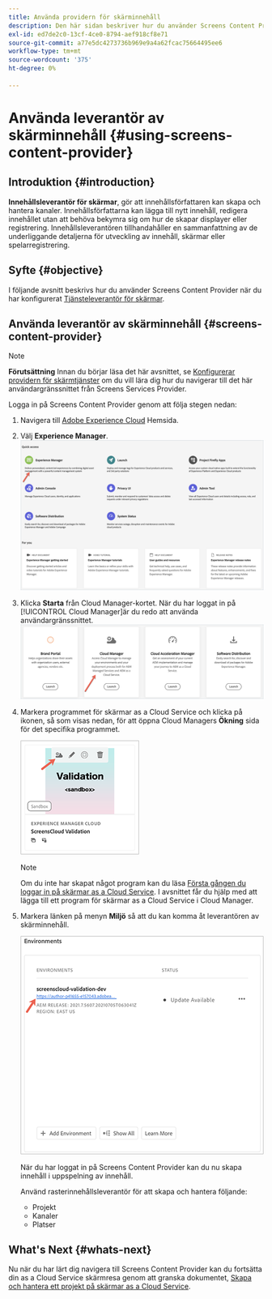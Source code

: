 ```yaml
---
title: Använda providern för skärminnehåll
description: Den här sidan beskriver hur du använder Screens Content Provider för att skapa innehåll.
exl-id: ed7de2c0-13cf-4ce0-8794-aef918cf8e71
source-git-commit: a77e5dc4273736b969e9a4a62fcac75664495ee6
workflow-type: tm+mt
source-wordcount: '375'
ht-degree: 0%

---
```


# Använda leverantör av skärminnehåll {#using-screens-content-provider}

## Introduktion {#introduction}

**Innehållsleverantör för skärmar**, gör att innehållsförfattaren kan skapa och hantera kanaler. Innehållsförfattarna kan lägga till nytt innehåll, redigera innehållet utan att behöva bekymra sig om hur de skapar displayer eller registrering. Innehållsleverantören tillhandahåller en sammanfattning av de underliggande detaljerna för utveckling av innehåll, skärmar eller spelarregistrering.

## Syfte {#objective}

I följande avsnitt beskrivs hur du använder Screens Content Provider när du har konfigurerat [Tjänsteleverantör för skärmar](https://experienceleague.adobe.com/docs/experience-manager-cloud-service/content/screens-as-cloud-service/configure-screens-cloud/navigating-to-screens-services-provider.html).

## Använda leverantör av skärminnehåll {#screens-content-provider}

>[!NOTE]
>**Förutsättning**
>Innan du börjar läsa det här avsnittet, se [Konfigurerar providern för skärmtjänster](https://experienceleague.adobe.com/docs/experience-manager-cloud-service/content/screens-as-cloud-service/configure-screens-cloud/navigating-to-screens-services-provider.html) om du vill lära dig hur du navigerar till det här användargränssnittet från Screens Services Provider.

Logga in på Screens Content Provider genom att följa stegen nedan:

1. Navigera till [Adobe Experience Cloud](https://experience.adobe.com) Hemsida.

1. Välj **Experience Manager**.
   ![Landningssida för snabbåtkomst till områden i Experience Manager.](/help/implementing/cloud-manager/getting-access-to-aem-in-cloud/assets/landing-page1.png)

1. Klicka **Starta** från Cloud Manager-kortet. När du har loggat in på [!UICONTROL Cloud Manager]är du redo att använda användargränssnittet.
   ![Fyra områden i Cloud Manager - Brand Portal, Cloud Manager, Cloud Acceleration Manager och Programvarudistribution - där var och en har sin egen Launch-knapp.](/help/implementing/cloud-manager/getting-access-to-aem-in-cloud/assets/landing-page2.png)

1. Markera programmet för skärmar as a Cloud Service och klicka på ikonen, så som visas nedan, för att öppna Cloud Managers **Ökning** sida för det specifika programmet.

   ![Ikonen för översiktssidan för Cloud Manager visas längst till vänster i ett verktygsfält.](/help/screens-cloud/assets/configure/screens-cp-1.png)

   >[!NOTE]
   >Om du inte har skapat något program kan du läsa [Första gången du loggar in på skärmar as a Cloud Service](https://experienceleague.adobe.com/docs/experience-manager-cloud-service/content/screens-as-cloud-service/onboarding-screens-cloud/first-time-login-screens-cloud.html). I avsnittet får du hjälp med att lägga till ett program för skärmar as a Cloud Service i Cloud Manager.

1. Markera länken på menyn **Miljö** så att du kan komma åt leverantören av skärminnehåll.

   ![Länken är markerad från miljökortet som gör att du kan komma åt leverantören av skärminnehåll.](/help/screens-cloud/assets/configure/screens-cp-2.png)

   När du har loggat in på Screens Content Provider kan du nu skapa innehåll i uppspelning av innehåll.

   Använd rasterinnehållsleverantör för att skapa och hantera följande:

   * Projekt
   * Kanaler
   * Platser

## What&#39;s Next {#whats-next}

Nu när du har lärt dig navigera till Screens Content Provider kan du fortsätta din as a Cloud Service skärmresa genom att granska dokumentet, [Skapa och hantera ett projekt på skärmar as a Cloud Service](https://experienceleague.adobe.com/docs/experience-manager-cloud-service/content/screens-as-cloud-service/create-content/creating-projects-screens-cloud.html).

